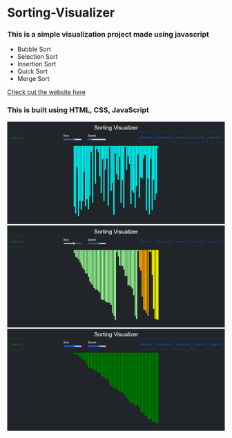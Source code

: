 # Sorting-Visualizer
### This is a simple visualization project made using javascript 
- Bubble Sort 
- Selection Sort
- Insertion Sort
- Quick Sort
- Merge Sort

[Check out the website here](https://kaushaldeokar.github.io/Sorting-Visualizer//)

### This is built using HTML, CSS, JavaScript <br/>

<img src="img1.png"> <br/>
<img src="img2.png"> <br/>
<img src="img3.png"> <br/>
